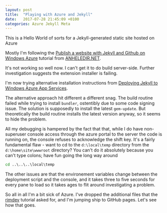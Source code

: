 ```yaml
---
layout: post
title:  "Playing with Azure and Jekyll"
date:   2017-07-28 21:45:09 +0100
categories: Azure Jekyll Meta
---
```

This is a Hello World of sorts for a Jekyll-generated static site hosted on Azure

Mostly I'm following the [Publish a website with Jekyll and Github on Windows Azure][1] tutorial from [ANHELEDIR.NET][2].

It's not working so well now.  I can't get it to do build server-side.  Further investigation suggests the extension installer is failing.  

I'm now trying alternative installation instructions from [Deploying Jekyll to Windows Azure App Services][3].

The alternative approach hit different a different snag.  The build routine failed while trying to install `bundler`, ostentibly due to some code signing issue.  The solution is supposedly to install the latest `gem-update`.  But theoretically the build routine installs the latest version anyway, so it seems to hide the problem.

All my debugging is hampered by the fact that that, while I do have non-superuser console access through the azure portal to the server the code is running on, the console refuses to acknowledge the shift key.  It's a fairly fundamental flaw - want to cd to the `d:\local\temp` directory from the `d:\home\site\wwwroot` directory?  You can't do it absolutely because you can't type colons;  have fun going the long way around

``` cmd
cd ..\..\..\local\temp
```

The other issues are that the environement variables change between the deployment script and the console, and it takes three to five seconds for every pane to load so it takes ages to flit around investigating a problem.

So all in all I'm a bit sick of Azure. I've dropped the additional files that the [rimdev][3] tutorial asked for, and I'm jumping ship to GitHub pages.  Let's see how that goes.


[1]: https://gordon-breuer.de/azure/2016/03/01/Publish-a-website-with-Jekyll-and-Github-on-Windows-Azure.html
[2]: https://gordon-breuer.de/
[3]: https://rimdev.io/deploying-jekyll-to-windows-azure-app-services/
